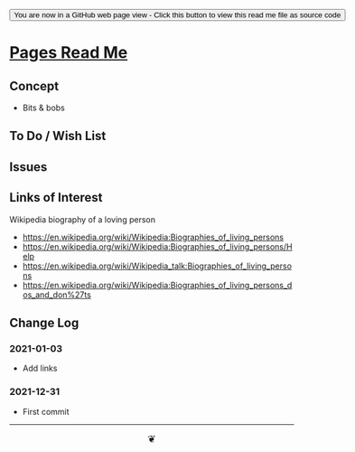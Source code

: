 <span style=display:none; >[You are now in a GitHub source code view - click this link to view Read Me file as a web page]( https://theo-armour.github.io/2021/#pages/README.md  "View file as a web page." ) </span>

<div><input type=button onclick=window.location.href="https://github.com/theo-armour/2021/tree/master/pages/";
value='You are now in a GitHub web page view - Click this button to view this read me file as source code' ></div>


# [Pages Read Me]( https://theo-armour.github.io/2021/#pages/README.md )

<!--@@@
<div style=height:300px;overflow:hidden;width:100%;resize:both; ><iframe src=https://theo-armour.github.io/2021/#pages/README.md height=100% width=100% ></iframe></div>
_Pages_

### Full Screen: [Pages]( https://theo-armour.github.io/2021/pages/README.md )
@@@-->


## Concept

* Bits & bobs

## To Do / Wish List


## Issues


## Links of Interest

Wikipedia biography of a loving person

* https://en.wikipedia.org/wiki/Wikipedia:Biographies_of_living_persons
* https://en.wikipedia.org/wiki/Wikipedia:Biographies_of_living_persons/Help
* https://en.wikipedia.org/wiki/Wikipedia_talk:Biographies_of_living_persons
* https://en.wikipedia.org/wiki/Wikipedia:Biographies_of_living_persons_dos_and_don%27ts


## Change Log

### 2021-01-03

* Add links

### 2021-12-31

* First commit


***

<center title="hello!" ><a href=javascript:window.scrollTo(0,0); style=font-size:2ch;text-decoration:none; > ❦ </a></center>
